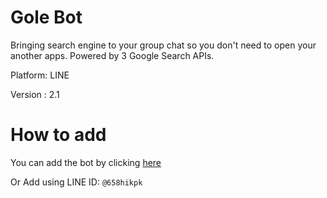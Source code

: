 # Gole Bot

Bringing search engine to your group chat so you don't need to open your another apps. Powered by 3 Google Search APIs.

Platform: LINE

Version : 2.1

# How to add

You can add the bot by clicking [here](https://lin.ee/EUS8j25)

Or Add using LINE ID: `@658hikpk`
